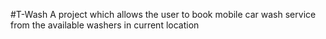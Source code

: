 #T-Wash
A project which allows the user to book mobile car wash service from the available washers in current location
